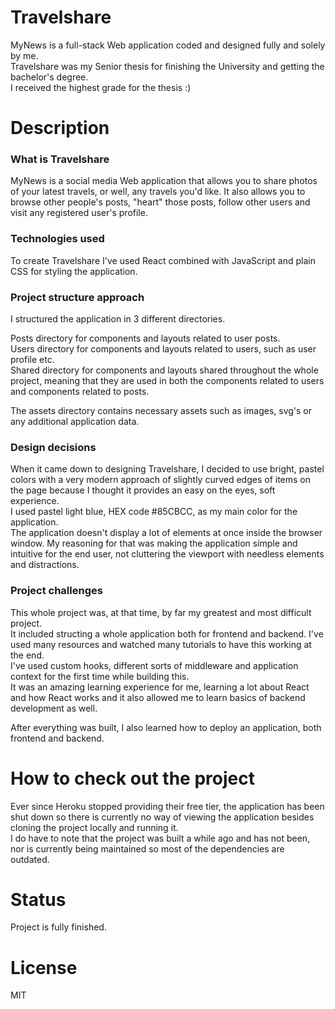 # Travelshare

MyNews is a full-stack Web application coded and designed fully and solely by me.  
Travelshare was my Senior thesis for finishing the University and getting the bachelor's degree.  
I received the highest grade for the thesis :)

# Description

### What is Travelshare

MyNews is a social media Web application that allows you to share photos of your latest travels, or well, any travels you'd like. It also allows you to browse other people's posts, "heart" those posts, follow other users and visit any registered user's profile.

### Technologies used

To create Travelshare I've used React combined with JavaScript and plain CSS for styling the application.

### Project structure approach

I structured the application in 3 different directories.

Posts directory for components and layouts related to user posts.  
Users directory for components and layouts related to users, such as user profile etc.  
Shared directory for components and layouts shared throughout the whole project, meaning that they are used in both the components related to users and components related to posts.

The assets directory contains necessary assets such as images, svg's or any additional application data.

### Design decisions

When it came down to designing Travelshare, I decided to use bright, pastel colors with a very modern approach of slightly curved edges of items on the page because I thought it provides an easy on the eyes, soft experience.  
I used pastel light blue, HEX code #85CBCC, as my main color for the application.  
The application doesn't display a lot of elements at once inside the browser window. My reasoning for that was making the application simple and intuitive for the end user, not cluttering the viewport with needless elements and distractions.

### Project challenges

This whole project was, at that time, by far my greatest and most difficult project.  
It included structing a whole application both for frontend and backend. I've used many resources and watched many tutorials to have this working at the end.  
I've used custom hooks, different sorts of middleware and application context for the first time while building this.  
It was an amazing learning experience for me, learning a lot about React and how React works and it also allowed me to learn basics of backend development as well.

After everything was built, I also learned how to deploy an application, both frontend and backend.

# How to check out the project

Ever since Heroku stopped providing their free tier, the application has been shut down so there is currently no way of viewing the application besides cloning the project locally and running it.  
I do have to note that the project was built a while ago and has not been, nor is currently being maintained so most of the dependencies are outdated.

# Status

Project is fully finished.

# License

MIT
